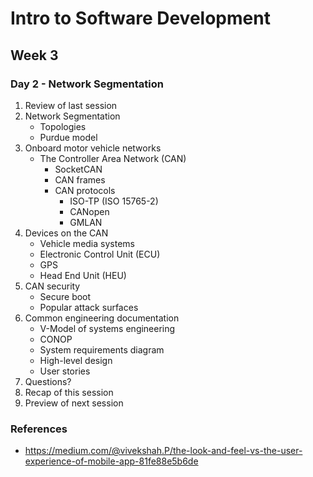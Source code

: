 # Intro to Software Development
## Week 3
### Day 2 - Network Segmentation
1. Review of last session
2. Network Segmentation
    * Topologies
    * Purdue model
3. Onboard motor vehicle networks
    * The Controller Area Network (CAN)
        * SocketCAN
        * CAN frames
        * CAN protocols
            * ISO-TP (ISO 15765-2)
            * CANopen
            * GMLAN
4. Devices on the CAN
    * Vehicle media systems
    * Electronic Control Unit (ECU)
    * GPS
    * Head End Unit (HEU)
5. CAN security
    * Secure boot
    * Popular attack surfaces
6. Common engineering documentation
    * V-Model of systems engineering
    * CONOP
    * System requirements diagram
    * High-level design
    * User stories
7. Questions?
8. Recap of this session
9. Preview of next session

### References
* https://medium.com/@vivekshah.P/the-look-and-feel-vs-the-user-experience-of-mobile-app-81fe88e5b6de
